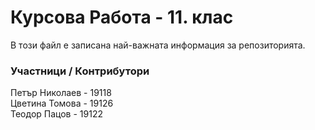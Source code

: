 # Курсова Работа - 11. клас

В този файл е записана най-важната информация за репозиторията.

### Участници / Контрибутори
Петър Николаев - 19118 <br/>
Цветина Томова - 19126 <br/>
Теодор Пацов - 19122
